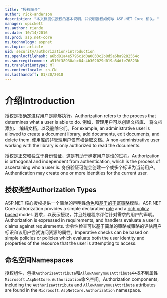 ```yaml
---
title: "授权简介"
author: rick-anderson
description: "本文档提供授权的基本说明，并说明授权如何与 ASP.NET Core 相关。"
manager: wpickett
ms.author: riande
ms.date: 10/14/2016
ms.prod: asp.net-core
ms.technology: aspnet
ms.topic: article
uid: security/authorization/introduction
ms.openlocfilehash: a6bd81a4e5796c1d0a0033c2b8d5a6ba9282564c
ms.sourcegitcommit: a510f38930abc84c4b302029d019a34dfe76823b
ms.translationtype: MT
ms.contentlocale: zh-CN
ms.lasthandoff: 01/30/2018
---
```

# <a name="introduction"></a><span data-ttu-id="19cd6-103">介绍</span><span class="sxs-lookup"><span data-stu-id="19cd6-103">Introduction</span></span>

<a name="security-authorization-introduction"></a>

<span data-ttu-id="19cd6-104">授权是指确定进程用户是能够执行。</span><span class="sxs-lookup"><span data-stu-id="19cd6-104">Authorization refers to the process that determines what a user is able to do.</span></span> <span data-ttu-id="19cd6-105">例如，管理用户可以创建文档库、 将文档添加、 编辑文档，以及删除它们。</span><span class="sxs-lookup"><span data-stu-id="19cd6-105">For example, an administrative user is allowed to create a document library, add documents, edit documents, and delete them.</span></span> <span data-ttu-id="19cd6-106">使用库的非管理用户仅有权读取文档。</span><span class="sxs-lookup"><span data-stu-id="19cd6-106">A non-administrative user working with the library is only authorized to read the documents.</span></span>

<span data-ttu-id="19cd6-107">授权是正交和独立于身份验证，这是有助于确定用户是谁的过程。</span><span class="sxs-lookup"><span data-stu-id="19cd6-107">Authorization is orthogonal and independent from authentication, which is the process of ascertaining who a user is.</span></span> <span data-ttu-id="19cd6-108">身份验证可能会创建一个或多个标识为当前用户。</span><span class="sxs-lookup"><span data-stu-id="19cd6-108">Authentication may create one or more identities for the current user.</span></span>

## <a name="authorization-types"></a><span data-ttu-id="19cd6-109">授权类型</span><span class="sxs-lookup"><span data-stu-id="19cd6-109">Authorization Types</span></span>

<span data-ttu-id="19cd6-110">ASP.NET 核心授权提供一个简单的声明性[角色](roles.md)和[基于的丰富策略](policies.md)模型。</span><span class="sxs-lookup"><span data-stu-id="19cd6-110">ASP.NET Core authorization provides a simple declarative [role](roles.md) and a [rich policy based](policies.md) model.</span></span> <span data-ttu-id="19cd6-111">要求，以表示授权，并且处理程序评估针对需求的用户的声明。</span><span class="sxs-lookup"><span data-stu-id="19cd6-111">Authorization is expressed in requirements, and handlers evaluate a user's claims against requirements.</span></span> <span data-ttu-id="19cd6-112">命令性检查可以基于简单的策略或策略的评估用户标识和该用户尝试访问资源的属性。</span><span class="sxs-lookup"><span data-stu-id="19cd6-112">Imperative checks can be based on simple policies or policies which evaluate both the user identity and properties of the resource that the user is attempting to access.</span></span>

## <a name="namespaces"></a><span data-ttu-id="19cd6-113">命名空间</span><span class="sxs-lookup"><span data-stu-id="19cd6-113">Namespaces</span></span>

<span data-ttu-id="19cd6-114">授权组件，包括`AuthorizeAttribute`和`AllowAnonymousAttribute`中找不到属性`Microsoft.AspNetCore.Authorization`命名空间。</span><span class="sxs-lookup"><span data-stu-id="19cd6-114">Authorization components, including the `AuthorizeAttribute` and `AllowAnonymousAttribute` attributes are found in the `Microsoft.AspNetCore.Authorization` namespace.</span></span>
